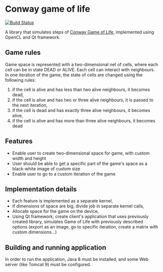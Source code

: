 # Conway game of life

[![Build Status](https://travis-ci.org/joemccann/dillinger.svg?branch=master)](https://travis-ci.org/joemccann/dillinger)

A library that simulates steps of [Conway Game of Life](https://en.wikipedia.org/wiki/Conway%27s_Game_of_Life), implemented using OpenCL and Qt framework.

## Game rules
Game space is represented with a two-dimensional net of cells, where each cell can be in state DEAD or ALIVE. Each cell can interact with neighbours. In one iteration of the game, the state of cells are changed using the following rules:
1) if the cell is alive and has less than two alive neighbours, it becomes dead,
2) if the cell is alive and has two or three alive neighbours, it is passed to the next iteration,
3) if the cell is dead and has exactly three alive neighbours, it becomes alive,
4) if the cell is alive and has more than three alive neighbours, it becomes dead

## Features
- Enable user to create two-dimensional space for game, with custom width and height
- User should be able to get a specific part of the game's space as a black-white image of custom size
- Enable user to go to a custom iteration of the game

## Implementation details
- Each feature is implemented as a separate kernel,
- If dimensions of space are big, divide job in separate kernel calls,
- Allocate space for the game on the device,
- Using Qt framework, create client's application that uses previously created library, simulates Game of Life with previously described options (export as an image, go to specific iteration, create a matrix with custom dimensions...)

## Building and running application
In order to run the application, Java 8 must be installed, and some Web server (like Tomcat 9) must be configured.